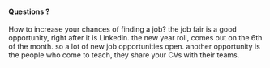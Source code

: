 
#### Questions ?

How to increase your chances of finding a job?
the job fair is a good opportunity, right after it is Linkedin.
the new year roll, comes out on the 6th of the month. so a lot of new job opportunities open.
another opportunity is the people who come to teach, they share your CVs with their teams.
